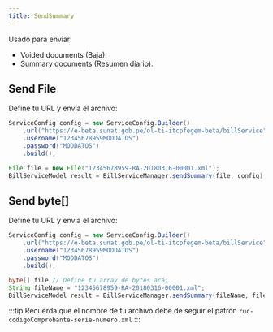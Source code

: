 ```yaml
---
title: SendSummary
---
```


Usado para enviar:

- Voided documents (Baja).
- Summary documents (Resumen diario).

## Send File

Define tu URL y envía el archivo:

```java
ServiceConfig config = new ServiceConfig.Builder()
    .url("https://e-beta.sunat.gob.pe/ol-ti-itcpfegem-beta/billService")
    .username("12345678959MODDATOS")
    .password("MODDATOS")
    .build();

File file = new File("12345678959-RA-20180316-00001.xml");
BillServiceModel result = BillServiceManager.sendSummary(file, config);
```

## Send byte[]

Define tu URL y envía el archivo:

```java
ServiceConfig config = new ServiceConfig.Builder()
    .url("https://e-beta.sunat.gob.pe/ol-ti-itcpfegem-beta/billService")
    .username("12345678959MODDATOS")
    .password("MODDATOS")
    .build();

byte[] file // Define tu array de bytes acá;
String fileName = "12345678959-RA-20180316-00001.xml";
BillServiceModel result = BillServiceManager.sendSummary(fileName, file, config);
```

:::tip
Recuerda que el nombre de tu archivo debe de seguir el patrón `ruc-codigoComprobante-serie-numero.xml`
:::
